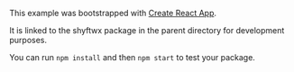 This example was bootstrapped with [Create React App](https://github.com/facebook/create-react-app).

It is linked to the shyftwx package in the parent directory for development purposes.

You can run `npm install` and then `npm start` to test your package.
